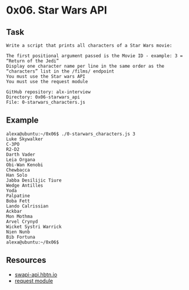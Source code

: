 # 0x06. Star Wars API
## Task
    Write a script that prints all characters of a Star Wars movie:

    The first positional argument passed is the Movie ID - example: 3 = “Return of the Jedi”
    Display one character name per line in the same order as the “characters” list in the /films/ endpoint
    You must use the Star wars API
    You must use the request module

    GitHub repository: alx-interview
    Directory: 0x06-starwars_api
    File: 0-starwars_characters.js

## Example
    alexa@ubuntu:~/0x06$ ./0-starwars_characters.js 3
    Luke Skywalker
    C-3PO
    R2-D2
    Darth Vader
    Leia Organa
    Obi-Wan Kenobi
    Chewbacca
    Han Solo
    Jabba Desilijic Tiure
    Wedge Antilles
    Yoda
    Palpatine
    Boba Fett
    Lando Calrissian
    Ackbar
    Mon Mothma
    Arvel Crynyd
    Wicket Systri Warrick
    Nien Nunb
    Bib Fortuna
    alexa@ubuntu:~/0x06$ 

## Resources
- [swapi-api.hbtn.io](https://swapi-api.hbtn.io/)    
- [request module](https://github.com/request/request)  